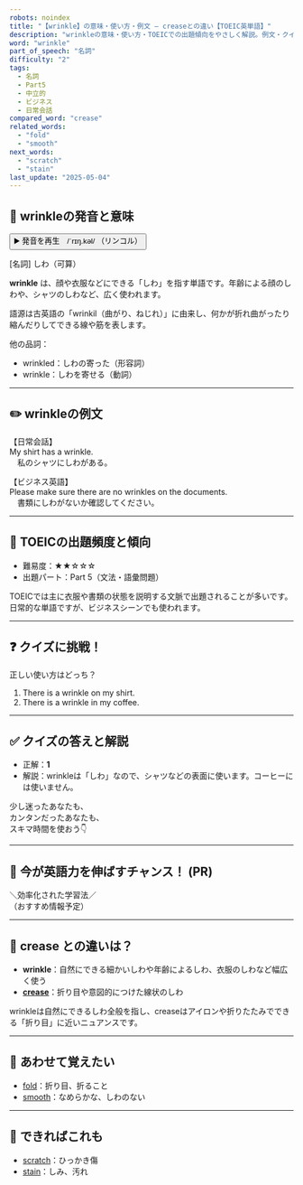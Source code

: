 ```yaml
---
robots: noindex
title: "【wrinkle】の意味・使い方・例文 ― creaseとの違い【TOEIC英単語】"
description: "wrinkleの意味・使い方・TOEICでの出題傾向をやさしく解説。例文・クイズ付きでcreaseとの違いもわかりやすく学べます。"
word: "wrinkle"
part_of_speech: "名詞"
difficulty: "2"
tags:
  - 名詞
  - Part5
  - 中立的
  - ビジネス
  - 日常会話
compared_word: "crease"
related_words:
  - "fold"
  - "smooth"
next_words:
  - "scratch"
  - "stain"
last_update: "2025-05-04"
---
```


## 🔰 wrinkleの発音と意味

<button class="play-audio" onclick="playTTS('wrinkle')">
  <span class="play-audio-main">
    ▶️ 発音を再生　/ˈrɪŋ.kəl/
  </span>
  <span class="play-audio-sub">
    （リンコル）
  </span>
</button>

[名詞] しわ（可算）

**wrinkle** は、顔や衣服などにできる「しわ」を指す単語です。年齢による顔のしわや、シャツのしわなど、広く使われます。

語源は古英語の「wrinkil（曲がり、ねじれ）」に由来し、何かが折れ曲がったり縮んだりしてできる線や筋を表します。

他の品詞：  
- wrinkled：しわの寄った（形容詞）
- wrinkle：しわを寄せる（動詞）

---

## ✏️ wrinkleの例文

【日常会話】  
My shirt has a wrinkle.  
　私のシャツにしわがある。

【ビジネス英語】  
Please make sure there are no wrinkles on the documents.  
　書類にしわがないか確認してください。

---

## 🎯 TOEICの出題頻度と傾向

- 難易度：★★☆☆☆
- 出題パート：Part 5（文法・語彙問題）

TOEICでは主に衣服や書類の状態を説明する文脈で出題されることが多いです。日常的な単語ですが、ビジネスシーンでも使われます。

---

## ❓ クイズに挑戦！

正しい使い方はどっち？

1. There is a wrinkle on my shirt.  
2. There is a wrinkle in my coffee.

---

## ✅ クイズの答えと解説

- 正解：**1**
- 解説：wrinkleは「しわ」なので、シャツなどの表面に使います。コーヒーには使いません。

少し迷ったあなたも、  
カンタンだったあなたも、  
スキマ時間を使おう👇️

---

## 🚀 今が英語力を伸ばすチャンス！ (PR)

<div class="info-center">
＼効率化された学習法／<br>  
（おすすめ情報予定）
</div>

---

## 🤔  crease との違いは？

- **wrinkle**：自然にできる細かいしわや年齢によるしわ、衣服のしわなど幅広く使う
- **[crease](/word/crease/)**：折り目や意図的につけた線状のしわ

wrinkleは自然にできるしわ全般を指し、creaseはアイロンや折りたたみでできる「折り目」に近いニュアンスです。

---

## 🧩 あわせて覚えたい

- [fold](/word/fold/)：折り目、折ること
- [smooth](/word/smooth/)：なめらかな、しわのない

---

## 📖 できればこれも

- [scratch](/word/scratch/)：ひっかき傷
- [stain](/word/stain/)：しみ、汚れ

<!-- cvid: aid17_bid40 -->
